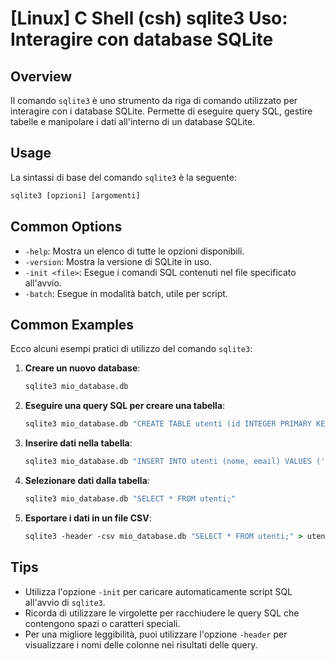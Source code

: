 # [Linux] C Shell (csh) sqlite3 Uso: Interagire con database SQLite

## Overview
Il comando `sqlite3` è uno strumento da riga di comando utilizzato per interagire con i database SQLite. Permette di eseguire query SQL, gestire tabelle e manipolare i dati all'interno di un database SQLite.

## Usage
La sintassi di base del comando `sqlite3` è la seguente:

```csh
sqlite3 [opzioni] [argomenti]
```

## Common Options
- `-help`: Mostra un elenco di tutte le opzioni disponibili.
- `-version`: Mostra la versione di SQLite in uso.
- `-init <file>`: Esegue i comandi SQL contenuti nel file specificato all'avvio.
- `-batch`: Esegue in modalità batch, utile per script.

## Common Examples
Ecco alcuni esempi pratici di utilizzo del comando `sqlite3`:

1. **Creare un nuovo database**:
   ```csh
   sqlite3 mio_database.db
   ```

2. **Eseguire una query SQL per creare una tabella**:
   ```csh
   sqlite3 mio_database.db "CREATE TABLE utenti (id INTEGER PRIMARY KEY, nome TEXT, email TEXT);"
   ```

3. **Inserire dati nella tabella**:
   ```csh
   sqlite3 mio_database.db "INSERT INTO utenti (nome, email) VALUES ('Mario Rossi', 'mario@example.com');"
   ```

4. **Selezionare dati dalla tabella**:
   ```csh
   sqlite3 mio_database.db "SELECT * FROM utenti;"
   ```

5. **Esportare i dati in un file CSV**:
   ```csh
   sqlite3 -header -csv mio_database.db "SELECT * FROM utenti;" > utenti.csv
   ```

## Tips
- Utilizza l'opzione `-init` per caricare automaticamente script SQL all'avvio di `sqlite3`.
- Ricorda di utilizzare le virgolette per racchiudere le query SQL che contengono spazi o caratteri speciali.
- Per una migliore leggibilità, puoi utilizzare l'opzione `-header` per visualizzare i nomi delle colonne nei risultati delle query.